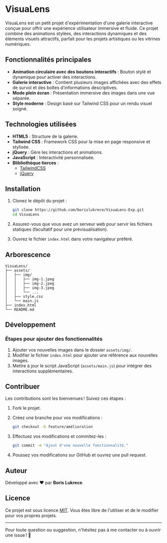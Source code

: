 # VisuaLens

VisuaLens est un petit projet d'expérimentation d'une galerie interactive conçue pour offrir une expérience utilisateur immersive et fluide. Ce projet combine des animations stylées, des interactions dynamiques et des éléments visuels attractifs, parfait pour les projets artistiques ou les vitrines numériques.

## Fonctionnalités principales

- **Animation circulaire avec des boutons interactifs** : Bouton stylé et dynamique pour activer des interactions.
- **Galerie interactive** : Contient plusieurs images affichées avec des effets de survol et des boîtes d'informations descriptives.
- **Mode plein écran** : Présentation immersive des images dans une vue séparée.
- **Style moderne** : Design basé sur Tailwind CSS pour un rendu visuel soigné.

## Technologies utilisées

- **HTML5** : Structure de la galerie.
- **Tailwind CSS** : Framework CSS pour la mise en page responsive et stylisée.
- **jQuery** : Gère les interactions et animations.
- **JavaScript** : Interactivité personnalisée.
- **Blibliothèque tierces** :
  - [TailwindCSS](https://tailwindcss.com/)
  - [jQuery](https://jquery.com/)

## Installation

1. Clonez le dépôt du projet :

   ```bash
   git clone https://github.com/borislukrece/VisuaLens-Exp.git
   cd VisuaLens
   ```

2. Assurez-vous que vous avez un serveur web pour servir les fichiers statiques (facultatif pour une prévisualisation).

3. Ouvrez le fichier `index.html` dans votre navigateur préféré.

## Arborescence

```plaintext
VisuaLens/
├── assets/
│   ├── img/
│   │   ├── img-1.jpeg
│   │   ├── img-2.jpeg
│   │   ├── img-3.jpeg
│   │   └── ...
│   ├── style.css
│   └── main.js
├── index.html
└── README.md
```

## Développement

### Étapes pour ajouter des fonctionnalités

1. Ajouter vos nouvelles images dans le dossier `assets/img/`.
2. Modifier le fichier `index.html` pour ajouter une référence aux nouvelles images.
3. Mettre à jour le script JavaScript (`assets/main.js`) pour intégrer des interactions supplémentaires.

## Contribuer

Les contributions sont les bienvenues ! Suivez ces étapes :

1. Fork le projet.
2. Créez une branche pour vos modifications :

   ```bash
   git checkout -b feature/amélioration
   ```

3. Effectuez vos modifications et commitez-les :

   ```bash
   git commit -m "Ajout d'une nouvelle fonctionnalité."
   ```

4. Poussez vos modifications sur GitHub et ouvrez une pull request.

## Auteur

Développé avec ❤️ par **Boris Lukrece**.

## Licence

Ce projet est sous licence [MIT](LICENSE). Vous êtes libre de l'utiliser et de le modifier pour vos propres projets.

---

Pour toute question ou suggestion, n'hésitez pas à me contacter ou à ouvrir une issue ! 🚀
